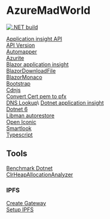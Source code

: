 # AzureMadWorld

[![.NET build](https://github.com/oveldman/AzureMadWorld/actions/workflows/DotnetCheck.yml/badge.svg?branch=main)](https://github.com/oveldman/AzureMadWorld/actions/workflows/DotnetCheck.yml)

[Application insight API](https://dev.applicationinsights.io/documentation/overview)\
[API Version](https://github.com/dotnet/aspnet-api-versioning)\
[Automapper](https://github.com/AutoMapper)\
[Azurite](https://docs.microsoft.com/en-us/azure/storage/common/storage-use-azurite?tabs=visual-studio)\
[Blazor application insight](https://github.com/IvanJosipovic/BlazorApplicationInsights)\
[BlazorDownloadFile](https://github.com/arivera12/BlazorDownloadFile)\
[BlazorMonaco](https://github.com/serdarciplak/BlazorMonaco)\
[Bootstrap](https://getbootstrap.com/)\
[Cdnjs](https://cdnjs.com/libraries?q=bootstrap)\
[Convert Cert pem to pfx](https://tomascrespo.com/convert-letsencrypt-pem-certificate-to-pfx/)\
[DNS Lookup](https://toolbox.googleapps.com/apps/dig/#TXT/_acme-challenge.api.mad-world.nl.)\
[Dotnet application insight](https://docs.microsoft.com/en-us/azure/azure-monitor/app/asp-net-core)\
[Dotnet 6](https://docs.microsoft.com/en-us/dotnet/core/compatibility/6.0)\
[Libman autorestore](https://docs.microsoft.com/en-us/aspnet/core/client-side/libman/libman-vs?view=aspnetcore-6.0#restore-files-during-build)\
[Open Iconic](https://useiconic.com/open)\
[Smartlook](https://www.smartlook.com/)\
[Typescript](https://docs.microsoft.com/en-us/visualstudio/javascript/compile-typescript-code-npm?view=vs-2022)

## Tools
[Benchmark Dotnet](https://benchmarkdotnet.org/)\
[ClrHeapAllocationAnalyzer](https://www.nuget.org/packages/ClrHeapAllocationAnalyzer)

### IPFS
[Create Gateway](https://rossbulat.medium.com/introduction-to-ipfs-set-up-nodes-on-your-network-with-http-gateways-10e21ea689a4)\
[Setup IPFS](https://michalzalecki.com/set-up-ipfs-node-on-the-server/)